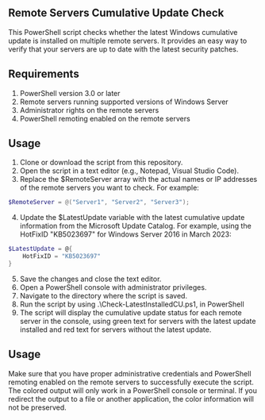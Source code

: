 Remote Servers Cumulative Update Check
-------------------------------------

This PowerShell script checks whether the latest Windows cumulative update is installed on multiple remote servers. It provides an easy way to verify that your servers are up to date with the latest security patches.

Requirements
-------------------------------------

1. PowerShell version 3.0 or later
2. Remote servers running supported versions of Windows Server
3. Administrator rights on the remote servers
4. PowerShell remoting enabled on the remote servers

Usage
-------------------------------------

1. Clone or download the script from this repository.
2. Open the script in a text editor (e.g., Notepad, Visual Studio Code).
3. Replace the $RemoteServer array with the actual names or IP addresses of the remote servers you want to check. For example:

```powershell
$RemoteServer = @("Server1", "Server2", "Server3");
```

4. Update the $LatestUpdate variable with the latest cumulative update information from the Microsoft Update Catalog. For example, using the HotFixID "KB5023697" for Windows Server 2016 in March 2023:

```powershell
$LatestUpdate = @{
    HotFixID = "KB5023697"
}
```

5. Save the changes and close the text editor.
6. Open a PowerShell console with administrator privileges.
7. Navigate to the directory where the script is saved.
8. Run the script by using .\Check-LatestInstalledCU.ps1, in PowerShell
9. The script will display the cumulative update status for each remote server in the console, using green text for servers with the latest update installed and red text for servers without the latest update.

Usage
-------------------------------------
Make sure that you have proper administrative credentials and PowerShell remoting enabled on the remote servers to successfully execute the script.
The colored output will only work in a PowerShell console or terminal. If you redirect the output to a file or another application, the color information will not be preserved.